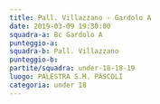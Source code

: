 ```yaml
---
title: Pall. Villazzano - Gardolo A
date: 2019-03-09 19:30:00
squadra-a: Bc Gardolo A
punteggio-a: 
squadra-b: Pall. Villazzano
punteggio-b: 
partite/squadra: under-18-18-19
luogo: PALESTRA S.M. PASCOLI
categoria: under 18
---
```

